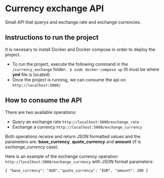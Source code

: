 ﻿# Currency exchange API
Small API that querys and exchange rate and exchange currencies.


## Instructions to run the project
It is necesary to install Docker and Docker compose  in order to deploy the project.


- To run the project, execute the following command in the `/currency_exchange` folder:
``` $ sudo docker-compose up```
(It must be where **yml** file is located)
- Once the project is running, we can consume the api on `http://localhost:5000/`
## How to consume the API

There are two available operations:

- Query an exchange rate `http://localhost:5000/exchange_rate`
- Exchange a currency `http://localhost:5000/exchange_currency`

Both operations receive and return JSON formatted values and the parameters are: **base_currency**, **quote_currency** and **amount** (if is *exchange_currency* case).

Here is an example of the exchange currency operation `http://localhost:5000/exchange_currency` with JSON format parameters:

`{ "base_currency": "AUD","quote_currency": "EUR", "amount": 200 }`



